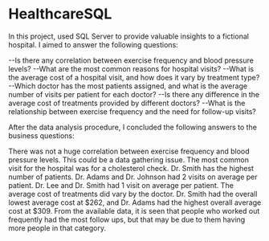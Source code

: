 # HealthcareSQL

In this project, used SQL Server to provide valuable insights to a fictional hospital.
I aimed to answer the following questions:

--Is there any correlation between exercise frequency and blood pressure levels?
--What are the most common reasons for hospital visits?
--What is the average cost of a hospital visit, and how does it vary by treatment type?
--Which doctor has the most patients assigned, and what is the average number of visits per patient for each doctor?
--Is there any difference in the average cost of treatments provided by different doctors?
--What is the relationship between exercise frequency and the need for follow-up visits?

After the data analysis procedure, I concluded the following answers to the business questions:

There was not a huge correlation between exercise frequency and blood pressure levels. This could be a data gathering issue.
The most common visit for the hospital was for a cholesterol check.
Dr. Smith has the highest number of patients. Dr. Adams and Dr. Johnson had 2 visits on average per patient. Dr. Lee and Dr. Smith had 1 visit on average per patient.
The average cost of treatments did vary by the doctor. Dr. Smith had the overall lowest average cost at $262, and Dr. Adams had the highest overall average cost at $309.
From the available data, it is seen that people who worked out frequently had the most follow ups, but that may be due to them having more people in that category.
